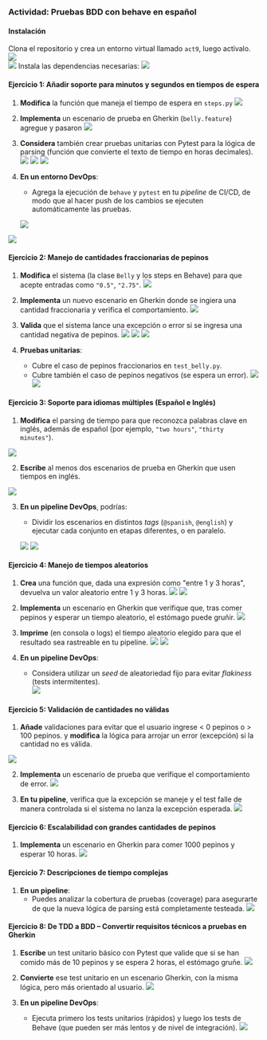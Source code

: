 
### Actividad: Pruebas BDD con behave en español

#### Instalación
Clona el repositorio y crea un entorno virtual llamado `act9`, luego actívalo.
![](img-act7/Pasted_image_20250420111619.png)  
![](img-act7/Pasted_image_20250420111734.png)
Instala las dependencias necesarias:
![](img-act7/Pasted_image_20250420113050.png)

#### Ejercicio 1: **Añadir soporte para minutos y segundos en tiempos de espera**
 
1. **Modifica** la función que maneja el tiempo de espera en `steps.py` 
![](img-act7/Pasted_image_20250420121523.png)

2. **Implementa** un escenario de prueba en Gherkin (`belly.feature`) agregue y pasaron
![](img-act7/Pasted_image_20250420122146.png)
3. **Considera** también crear pruebas unitarias con Pytest para la lógica de parsing (función que convierte el texto de tiempo en horas decimales).
![](img-act7/Pasted_image_20250420131320.png)
![](img-act7/Pasted_image_20250420132211.png)
![](img-act7/Pasted_image_20250420132148.png)
4. **En un entorno DevOps**:
   - Agrega la ejecución de `behave` y `pytest` en tu *pipeline* de CI/CD, de modo que al hacer push de los cambios se ejecuten automáticamente las pruebas.
   
   ![](img-act7/Pasted_image_20250420145930.png)

![](img-act7/Pasted_image_20250420153540.png)
#### Ejercicio 2: **Manejo de cantidades fraccionarias de pepinos**

1. **Modifica** el sistema (la clase `Belly` y los steps en Behave) para que acepte entradas como `"0.5"`, `"2.75"`.
![](img-act7/Pasted_image_20250420175848.png)

2. **Implementa** un nuevo escenario en Gherkin donde se ingiera una cantidad fraccionaria y verifica el comportamiento.
![](Pasted_image_20250420175933.png)
3. **Valida** que el sistema lance una excepción o error si se ingresa una cantidad negativa de pepinos.
![](img-act7/Pasted_image_20250421101640.png)
![](img-act7/Pasted_image_20250421103606.png)
![](img-act7/Pasted_image_20250421101755.png)
4. **Pruebas unitarias**:  
   - Cubre el caso de pepinos fraccionarios en `test_belly.py`.
   - Cubre también el caso de pepinos negativos (se espera un error).
![](img-act7/Pasted_image_20250421103459.png)
![](img-act7/Pasted_image_20250421103534.png)

#### Ejercicio 3: **Soporte para idiomas múltiples (Español e Inglés)**

1. **Modifica** el parsing de tiempo para que reconozca palabras clave en inglés, además de español (por ejemplo, `"two hours"`, `"thirty minutes"`).

![](img-act7/Pasted_image_20250422141537.png)

2. **Escribe** al menos dos escenarios de prueba en Gherkin que usen tiempos en inglés.

![](img-act7/Pasted_image_20250422142028.png)

3. **En un pipeline DevOps**, podrías:
   - Dividir los escenarios en distintos *tags* (`@spanish`, `@english`) y ejecutar cada conjunto en etapas diferentes, o en paralelo.
   
   ![](img-act7/Pasted_image_20250422144048.png)
	![](img-act7/Pasted_image_20250422144743.png)


#### Ejercicio 4: **Manejo de tiempos aleatorios**

1. **Crea** una función que, dada una expresión como "entre 1 y 3 horas", devuelva un valor aleatorio entre 1 y 3 horas.
![](img-act7/Pasted_image_20250422152904.png)
![](img-act7/Pasted_image_20250422152925.png)


2. **Implementa** un escenario en Gherkin que verifique que, tras comer pepinos y esperar un tiempo aleatorio, el estómago puede gruñir.
	![](img-act7/Pasted_image_20250422153915.png)
3. **Imprime** (en consola o logs) el tiempo aleatorio elegido para que el resultado sea rastreable en tu pipeline.
	![](img-act7/Pasted_image_20250422154136.png)
	![](img-act7/Pasted_image_20250422155750.png)

4. **En un pipeline DevOps**:  
   - Considera utilizar un *seed* de aleatoriedad fijo para evitar *flakiness* (tests intermitentes).  
   ![](img-act7/Pasted_image_20250422160047.png)

#### Ejercicio 5: **Validación de cantidades no válidas**

1. **Añade** validaciones para evitar que el usuario ingrese < 0 pepinos o > 100 pepinos. y **modifica** la lógica para arrojar un error (excepción) si la cantidad no es válida.

![](img-act7/Pasted_image_20250422160603.png)

2. **Implementa** un escenario de prueba que verifique el comportamiento de error.
![](img-act7/Pasted_image_20250423034934.png)	

3. **En tu pipeline**, verifica que la excepción se maneje y el test falle de manera controlada si el sistema no lanza la excepción esperada.
	![](img-act7/Pasted_image_20250422161728.png)

#### Ejercicio 6: **Escalabilidad con grandes cantidades de pepinos**

1. **Implementa** un escenario en Gherkin para comer 1000 pepinos y esperar 10 horas.
	![](img-act7/Pasted_image_20250423034532.png)



#### Ejercicio 7: **Descripciones de tiempo complejas**

1. **En un pipeline**:  
   - Puedes analizar la cobertura de pruebas (coverage) para asegurarte de que la nueva lógica de parsing está completamente testeada.
![](img-act7/Pasted_image_20250422170634.png)


#### Ejercicio 8: **De TDD a BDD – Convertir requisitos técnicos a pruebas en Gherkin**

1. **Escribe** un test unitario básico con Pytest que valide que si se han comido más de 10 pepinos y se espera 2 horas, el estómago gruñe.
![](img-act7/Pasted_image_20250422182858.png)
2. **Convierte** ese test unitario en un escenario Gherkin, con la misma lógica, pero más orientado al usuario.
![](img-act7/Pasted_image_20250422183958.png)

3. **En un pipeline DevOps**:
   - Ejecuta primero los tests unitarios (rápidos) y luego los tests de Behave (que pueden ser más lentos y de nivel de integración).
![](img-act7/Pasted_image_20250422184506.png)


